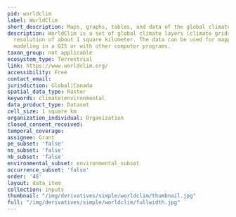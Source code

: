 ```yaml
---
pid: worldclim
label: WorldClim
short_description: Maps, graphs, tables, and data of the global climate
description: WorldClim is a set of global climate layers (climate grids) with a spatial
  resolution of about 1 square kilometer. The data can be used for mapping and spatial
  modeling in a GIS or with other computer programs.
taxon_group: not applicable
ecosystem_type: Terrestrial
link: https://www.worldclim.org/
accessibility: Free
contact_email: 
jurisdiction: Global|Canada
spatial_data_type: Raster
keywords: climate|environmental
data_product_type: Dataset
cell_size: 1 square km
organization_individual: Organization
closed_consent_received: 
temporal_coverage: 
assignee: Grant
pe_subset: 'false'
ns_subset: 'false'
nb_subset: 'false'
environmental_subset: environmental_subset
occurrence_subset: 'false'
order: '46'
layout: data_item
collection: inputs
thumbnail: "/img/derivatives/simple/worldclim/thumbnail.jpg"
full: "/img/derivatives/simple/worldclim/fullwidth.jpg"
---
```

